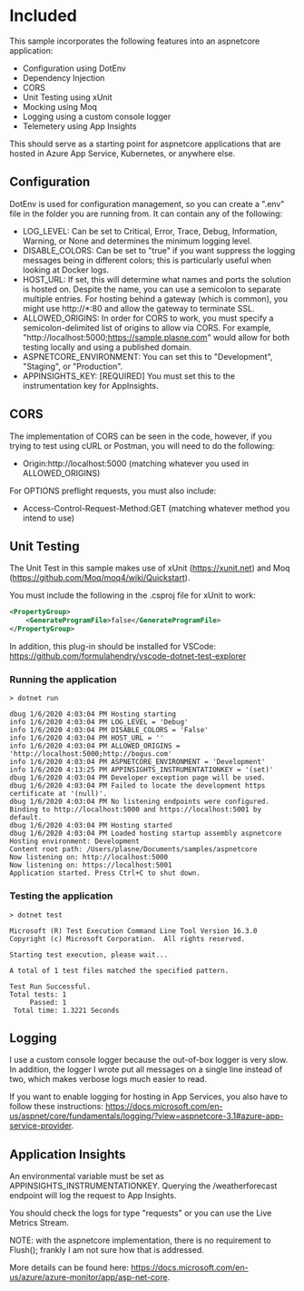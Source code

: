 # Included

This sample incorporates the following features into an aspnetcore application:

-   Configuration using DotEnv
-   Dependency Injection
-   CORS
-   Unit Testing using xUnit
-   Mocking using Moq
-   Logging using a custom console logger
-   Telemetery using App Insights

This should serve as a starting point for aspnetcore applications that are hosted in Azure App Service, Kubernetes, or anywhere else.

## Configuration

DotEnv is used for configuration management, so you can create a ".env" file in the folder you are running from. It can contain any of the following:

-   LOG_LEVEL: Can be set to Critical, Error, Trace, Debug, Information, Warning, or None and determines the minimum logging level.
-   DISABLE_COLORS: Can be set to "true" if you want suppress the logging messages being in different colors; this is particularly useful when looking at Docker logs.
-   HOST_URL: If set, this will determine what names and ports the solution is hosted on. Despite the name, you can use a semicolon to separate multiple entries. For hosting behind a gateway (which is common), you might use http://*:80 and allow the gateway to terminate SSL.
-   ALLOWED_ORIGINS: In order for CORS to work, you must specify a semicolon-delimited list of origins to allow via CORS. For example, "http://localhost:5000;https://sample.plasne.com" would allow for both testing locally and using a published domain.
-   ASPNETCORE_ENVIRONMENT: You can set this to "Development", "Staging", or "Production".
-   APPINSIGHTS_KEY: [REQUIRED] You must set this to the instrumentation key for AppInsights.

## CORS

The implementation of CORS can be seen in the code, however, if you trying to test using cURL or Postman, you will need to do the following:

-   Origin:http://localhost:5000 (matching whatever you used in ALLOWED_ORIGINS)

For OPTIONS preflight requests, you must also include:

-   Access-Control-Request-Method:GET (matching whatever method you intend to use)

## Unit Testing

The Unit Test in this sample makes use of xUnit (https://xunit.net) and Moq (https://github.com/Moq/moq4/wiki/Quickstart).

You must include the following in the .csproj file for xUnit to work:

```xml
<PropertyGroup>
    <GenerateProgramFile>false</GenerateProgramFile>
</PropertyGroup>
```

In addition, this plug-in should be installed for VSCode:
https://github.com/formulahendry/vscode-dotnet-test-explorer

### Running the application

```
> dotnet run

dbug 1/6/2020 4:03:04 PM Hosting starting
info 1/6/2020 4:03:04 PM LOG_LEVEL = 'Debug'
info 1/6/2020 4:03:04 PM DISABLE_COLORS = 'False'
info 1/6/2020 4:03:04 PM HOST_URL = ''
info 1/6/2020 4:03:04 PM ALLOWED_ORIGINS = 'http://localhost:5000;http://bogus.com'
info 1/6/2020 4:03:04 PM ASPNETCORE_ENVIRONMENT = 'Development'
info 1/6/2020 4:13:25 PM APPINSIGHTS_INSTRUMENTATIONKEY = '(set)'
dbug 1/6/2020 4:03:04 PM Developer exception page will be used.
dbug 1/6/2020 4:03:04 PM Failed to locate the development https certificate at '(null)'.
dbug 1/6/2020 4:03:04 PM No listening endpoints were configured. Binding to http://localhost:5000 and https://localhost:5001 by default.
dbug 1/6/2020 4:03:04 PM Hosting started
dbug 1/6/2020 4:03:04 PM Loaded hosting startup assembly aspnetcore
Hosting environment: Development
Content root path: /Users/plasne/Documents/samples/aspnetcore
Now listening on: http://localhost:5000
Now listening on: https://localhost:5001
Application started. Press Ctrl+C to shut down.
```

### Testing the application

```
> dotnet test

Microsoft (R) Test Execution Command Line Tool Version 16.3.0
Copyright (c) Microsoft Corporation.  All rights reserved.

Starting test execution, please wait...

A total of 1 test files matched the specified pattern.

Test Run Successful.
Total tests: 1
     Passed: 1
 Total time: 1.3221 Seconds
```

## Logging

I use a custom console logger because the out-of-box logger is very slow. In addition, the logger I wrote put all messages on a single line instead of two, which makes verbose logs much easier to read.

If you want to enable logging for hosting in App Services, you also have to follow these instructions: https://docs.microsoft.com/en-us/aspnet/core/fundamentals/logging/?view=aspnetcore-3.1#azure-app-service-provider.

## Application Insights

An environmental variable must be set as APPINSIGHTS_INSTRUMENTATIONKEY. Querying the /weatherforecast endpoint will log the request to App Insights.

You should check the logs for type "requests" or you can use the Live Metrics Stream.

NOTE: with the aspnetcore implementation, there is no requirement to Flush(); frankly I am not sure how that is addressed.

More details can be found here: https://docs.microsoft.com/en-us/azure/azure-monitor/app/asp-net-core.
